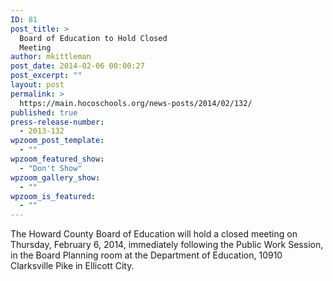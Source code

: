 ```yaml
---
ID: 81
post_title: >
  Board of Education to Hold Closed
  Meeting
author: mkittleman
post_date: 2014-02-06 00:00:27
post_excerpt: ""
layout: post
permalink: >
  https://main.hocoschools.org/news-posts/2014/02/132/
published: true
press-release-number:
  - 2013-132
wpzoom_post_template:
  - ""
wpzoom_featured_show:
  - "Don't Show"
wpzoom_gallery_show:
  - ""
wpzoom_is_featured:
  - ""
---
```

The Howard County Board of Education will hold a closed meeting on Thursday, February 6, 2014, immediately following the Public Work Session, in the Board Planning room at the Department of Education, 10910 Clarksville Pike in Ellicott City.